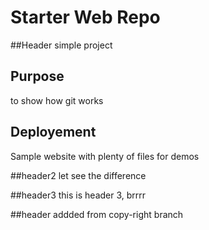 # Starter Web Repo

##Header
simple project

## Purpose
to show how git works

## Deployement
Sample website with plenty of files for demos

##header2
let see the difference

##header3
this is header 3, brrrr

##header addded from copy-right branch